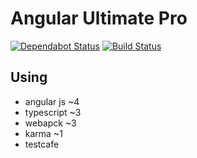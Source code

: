 # Angular Ultimate Pro

[![Dependabot Status](https://api.dependabot.com/badges/status?host=github&repo=joma74/angular-ultimate-pro)](https://dependabot.com) [![Build Status](https://travis-ci.org/joma74/angular-ultimate-pro.svg?branch=reactive-forms-1)](https://travis-ci.org/joma74/angular-ultimate-pro)

## Using

- angular js ~4
- typescript ~3
- webapck ~3
- karma ~1
- testcafe
